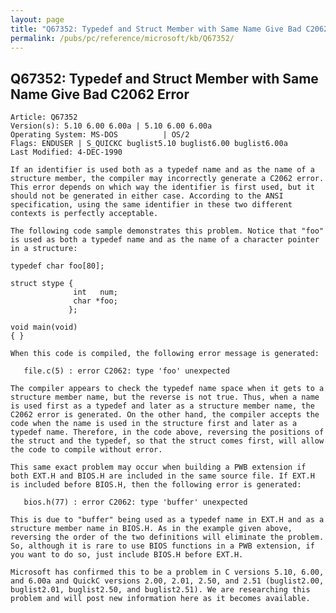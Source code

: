 ```yaml
---
layout: page
title: "Q67352: Typedef and Struct Member with Same Name Give Bad C2062 Error"
permalink: /pubs/pc/reference/microsoft/kb/Q67352/
---
```


## Q67352: Typedef and Struct Member with Same Name Give Bad C2062 Error

	Article: Q67352
	Version(s): 5.10 6.00 6.00a | 5.10 6.00 6.00a
	Operating System: MS-DOS          | OS/2
	Flags: ENDUSER | S_QUICKC buglist5.10 buglist6.00 buglist6.00a
	Last Modified: 4-DEC-1990
	
	If an identifier is used both as a typedef name and as the name of a
	structure member, the compiler may incorrectly generate a C2062 error.
	This error depends on which way the identifier is first used, but it
	should not be generated in either case. According to the ANSI
	specification, using the same identifier in these two different
	contexts is perfectly acceptable.
	
	The following code sample demonstrates this problem. Notice that "foo"
	is used as both a typedef name and as the name of a character pointer
	in a structure:
	
	typedef char foo[80];
	
	struct stype {
	              int   num;
	              char *foo;
	             };
	
	void main(void)
	{ }
	
	When this code is compiled, the following error message is generated:
	
	   file.c(5) : error C2062: type 'foo' unexpected
	
	The compiler appears to check the typedef name space when it gets to a
	structure member name, but the reverse is not true. Thus, when a name
	is used first as a typedef and later as a structure member name, the
	C2062 error is generated. On the other hand, the compiler accepts the
	code when the name is used in the structure first and later as a
	typedef name. Therefore, in the code above, reversing the positions of
	the struct and the typedef, so that the struct comes first, will allow
	the code to compile without error.
	
	This same exact problem may occur when building a PWB extension if
	both EXT.H and BIOS.H are included in the same source file. If EXT.H
	is included before BIOS.H, then the following error is generated:
	
	   bios.h(77) : error C2062: type 'buffer' unexpected
	
	This is due to "buffer" being used as a typedef name in EXT.H and as a
	structure member name in BIOS.H. As in the example given above,
	reversing the order of the two definitions will eliminate the problem.
	So, although it is rare to use BIOS functions in a PWB extension, if
	you want to do so, just include BIOS.H before EXT.H.
	
	Microsoft has confirmed this to be a problem in C versions 5.10, 6.00,
	and 6.00a and QuickC versions 2.00, 2.01, 2.50, and 2.51 (buglist2.00,
	buglist2.01, buglist2.50, and buglist2.51). We are researching this
	problem and will post new information here as it becomes available.
